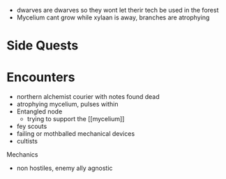 
- dwarves are dwarves so they wont let therir tech be used in the forest
- Mycelium cant grow while xylaan is away, branches are atrophying 








 # Side Quests

 # Encounters
 - northern alchemist courier with notes found dead
 - atrophying mycelium, pulses within 
 - Entangled node
	 - trying to support the [[mycelium]]
 - fey scouts
 - failing or mothballed mechanical devices
 - cultists

Mechanics
- non hostiles, enemy ally agnostic


